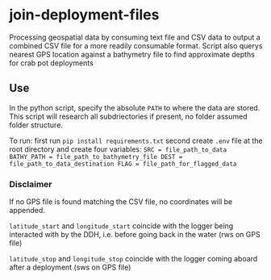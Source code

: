 # join-deployment-files
Processing geospatial data by consuming text file and CSV data to output a combined CSV file for a more readily consumable format. Script also querys nearest GPS location against a bathymetry file to find approximate depths for crab pot deployments

## Use
In the python script, specify the absolute ``` PATH ``` to where the data are stored. This script will research all subdriectories if present, no folder assumed folder structure.
 
To run:
    first run ``` pip install requirements.txt ```
    second create ``` .env ``` file at the root directory and create four variables:
     ``` SRC = file_path_to_data
    BATHY_PATH = file_path_to_bathymetry_file
    DEST = file_path_to_data_destination
    FLAG = file_path_for_flagged_data ``` 

### Disclaimer
If no GPS file is found matching the CSV file, no coordinates will be appended.

```latitude_start``` and ```longitude_start``` coincide with the logger being interacted with by the DDH, i.e. before going back in the water (rws on GPS file)

```latitude_stop``` and ```longitude_stop``` coincide with the logger coming aboard after a deployment (sws on GPS file)